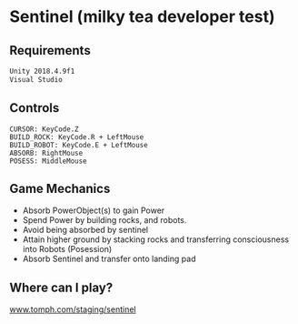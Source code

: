 # Sentinel (milky tea developer test)

## Requirements

```bash
Unity 2018.4.9f1
Visual Studio
```

## Controls

```
CURSOR: KeyCode.Z
BUILD_ROCK: KeyCode.R + LeftMouse
BUILD_ROBOT: KeyCode.E + LeftMouse
ABSORB: RightMouse
POSESS: MiddleMouse
```

## Game Mechanics
- Absorb PowerObject(s) to gain Power
- Spend Power by building rocks, and robots.
- Avoid being absorbed by sentinel
- Attain higher ground by stacking rocks and transferring consciousness into Robots (Posession)
- Absorb Sentinel and transfer onto landing pad 

## Where can I play?
www.tomph.com/staging/sentinel